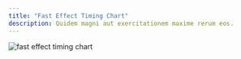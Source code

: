```yaml
---
title: "Fast Effect Timing Chart"
description: Quidem magni aut exercitationem maxime rerum eos.
---
```


![fast effect timing chart](https://img.yugioh-card.com/en/wp-content/uploads/2021/05/T-Flowchart_EN-US.jpg)
